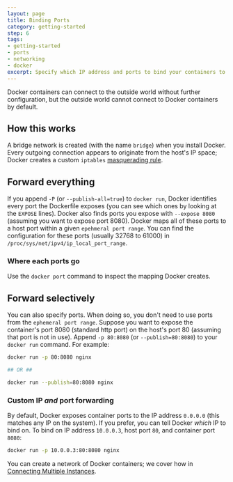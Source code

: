 ```yaml
---
layout: page
title: Binding Ports
category: getting-started
step: 6
tags:
- getting-started
- ports
- networking
- docker
excerpt: Specify which IP address and ports to bind your containers to.
---
```


Docker containers can connect to the outside world without further configuration, but the outside world cannot connect to Docker containers by default.

## How this works

A bridge network is created (with the name `bridge`) when you install Docker. Every outgoing connection appears to originate from the host's IP space; Docker creates a custom `iptables` [masquerading rule](http://www.tldp.org/HOWTO/html_single/Masquerading-Simple-HOWTO/).

## Forward everything

If you append `-P` (or `--publish-all=true`) to `docker run`, Docker identifies every port the Dockerfile exposes (you can see which ones by looking at the `EXPOSE` lines). Docker also finds ports you expose with `--expose 8080` (assuming you want to expose port 8080). Docker maps all of these ports to a host port within a given `epehmeral port range`. You can find the configuration for these ports (usually 32768 to 61000) in `/proc/sys/net/ipv4/ip_local_port_range`.

### Where each ports go

Use the `docker port` command to inspect the mapping Docker creates.

## Forward selectively

You can also specify ports. When doing so, you don't need to use ports from the `ephemeral port range`. Suppose you want to expose the container's port 8080 (standard http port) on the host's port 80 (assuming that port is not in use). Append `-p 80:8080` (or `--publish=80:8080`) to your `docker run` command. For example:

```bash
docker run -p 80:8080 nginx

## OR ##

docker run --publish=80:8080 nginx
```

### Custom IP *and* port forwarding

By default, Docker exposes container ports to the IP address `0.0.0.0` (this matches any IP on the system). If you prefer, you can tell Docker *which* IP to bind on. To bind on IP address `10.0.0.3`, host port `80`, and container port `8080`:

```bash
docker run -p 10.0.0.3:80:8080 nginx
```

You can create a network of Docker containers; we cover how in [Connecting Multiple Instances](../connecting-multiple-instances).
